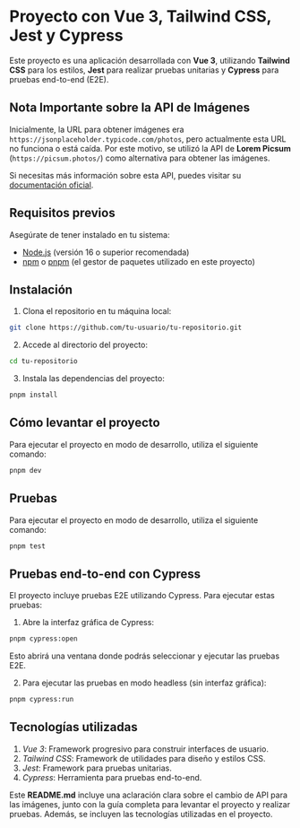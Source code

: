 # Proyecto con Vue 3, Tailwind CSS, Jest y Cypress

Este proyecto es una aplicación desarrollada con **Vue 3**, utilizando **Tailwind CSS** para los estilos, **Jest** para realizar pruebas unitarias y **Cypress** para pruebas end-to-end (E2E).

## **Nota Importante sobre la API de Imágenes**

Inicialmente, la URL para obtener imágenes era `https://jsonplaceholder.typicode.com/photos`, pero actualmente esta URL no funciona o está caída. Por este motivo, se utilizó la API de **Lorem Picsum** (`https://picsum.photos/`) como alternativa para obtener las imágenes.

Si necesitas más información sobre esta API, puedes visitar su [documentación oficial](https://picsum.photos/).

## **Requisitos previos**

Asegúrate de tener instalado en tu sistema:

- [Node.js](https://nodejs.org/) (versión 16 o superior recomendada)
- [npm](https://www.npmjs.com/) o [pnpm](https://pnpm.io/) (el gestor de paquetes utilizado en este proyecto)

## **Instalación**

1. Clona el repositorio en tu máquina local:

```bash
git clone https://github.com/tu-usuario/tu-repositorio.git
```

2. Accede al directorio del proyecto:

```bash
cd tu-repositorio
```

3. Instala las dependencias del proyecto:

```bash
pnpm install
```

## **Cómo levantar el proyecto**

Para ejecutar el proyecto en modo de desarrollo, utiliza el siguiente comando:

```bash
pnpm dev
```
## **Pruebas**
Para ejecutar el proyecto en modo de desarrollo, utiliza el siguiente comando:

```bash
pnpm test
```

## **Pruebas end-to-end con Cypress**
El proyecto incluye pruebas E2E utilizando Cypress. Para ejecutar estas pruebas:

1. Abre la interfaz gráfica de Cypress:
    
```bash
pnpm cypress:open
```
Esto abrirá una ventana donde podrás seleccionar y ejecutar las pruebas E2E.

2. Para ejecutar las pruebas en modo headless (sin interfaz gráfica):
    
```bash
pnpm cypress:run
```

## Tecnologías utilizadas
1. *Vue 3*: Framework progresivo para construir interfaces de usuario.
2. *Tailwind CSS*: Framework de utilidades para diseño y estilos CSS.
3. *Jest*: Framework para pruebas unitarias.
4. *Cypress*: Herramienta para pruebas end-to-end.

Este **README.md** incluye una aclaración clara sobre el cambio de API para las imágenes, junto con la guía completa para levantar el proyecto y realizar pruebas. Además, se incluyen las tecnologías utilizadas en el proyecto.
